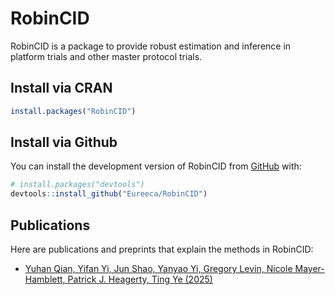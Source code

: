 
<!-- README.md is generated from README.Rmd. Please edit that file -->

# RobinCID

<!-- badges: start -->
<!-- badges: end -->

RobinCID is a package to provide robust estimation and inference in
platform trials and other master protocol trials.

## Install via CRAN

``` r
install.packages("RobinCID")
```

## Install via Github

You can install the development version of RobinCID from
[GitHub](https://github.com/) with:

``` r
# install.packages("devtools")
devtools::install_github("Eureeca/RobinCID")
```

## Publications

Here are publications and preprints that explain the methods in
RobinCID:

- [Yuhan Qian, Yifan Yi, Jun Shao, Yanyao Yi, Gregory Levin, Nicole
  Mayer-Hamblett, Patrick J. Heagerty, Ting Ye
  (2025)](https://doi.org/10.48550/arXiv.2411.12944)
